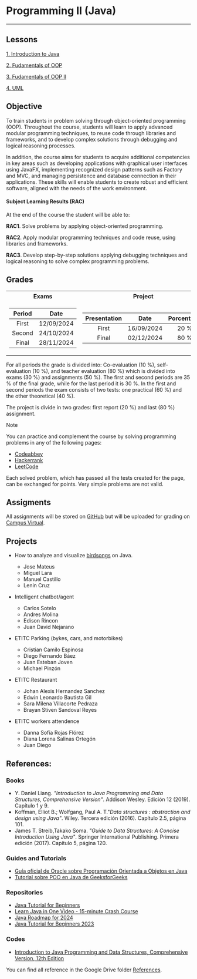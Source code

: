# Programming II (Java)

---

## Lessons

[1. Introduction to Java](./Lessons/1.%20IntroductionToJava.md)

[2. Fudamentals of OOP](./Lessons/2.%20OOP_Fundamentals_I.ipynb)

[3. Fudamentals of OOP II](./Lessons/3.%20OOP_Fundamentals_II.ipynb)

[4. UML](./Lessons/4.%20UML.md)

## Objective

To train students in problem solving through object-oriented programming (OOP). Throughout the course, students will learn to apply advanced modular programming techniques, to reuse code through libraries and frameworks, and to develop complex solutions through debugging and logical reasoning processes.

In addition, the course aims for students to acquire additional competencies in key areas such as developing applications with graphical user interfaces using JavaFX, implementing recognized design patterns such as Factory and MVC, and managing persistence and database connection in their applications. These skills will enable students to create robust and efficient software, aligned with the needs of the work environment.

#### Subject Learning Results (RAC)

At the end of the course the student will be able to:

**RAC1**. Solve problems by applying object-oriented programming.

**RAC2**. Apply modular programming techniques and code reuse, using libraries and frameworks.

**RAC3**. Develop step-by-step solutions applying debugging techniques and logical reasoning to solve complex programming problems.

## Grades

<table>
<tr>
<th> Exams </th>
<th> Project </th>
</tr>
<tr>
<td>

| **Period** |  **Date** |
|:--------------:|:----------:|
|  First   | 12/09/2024 |
|  Second  | 24/10/2024 |
|  Final  | 28/11/2024 |

</td>
<td>
  
|   **Presentation**  |  **Date** | **Porcentage** |
|:---------------:|:----------:|:--------------:|
| First | 16/09/2024 |      20 %      |
|  Final  | 02/12/2024 |      80 %      |
  
</td>
</tr>
</table>

For all periods the grade is divided into: Co-evaluation (10 %), self-evaluation (10 %), and teacher evaluation (80 %) which is divided into exams (30 %) and assignments (50 %). The first and second periods are 35 % of the final grade, while for the last period it is 30 %. In the first and second periods the exam consists of two tests: one practical (60 %) and the other theoretical (40 %). 

The project is divide in two grades: first report (20 %) and last (80 %) assignment.

>[!NOTE]
>You can practice and complement the course by solving programming problems in any of the following pages:
>
>- [Codeabbey](https://www.codeabbey.com/)
>- [Hackerrank](https://www.hackerrank.com/)
>- [LeetCode](https://leetcode.com/)
>
>Each solved problem, which has passed all the tests created for the page, can be exchanged for points. Very simple problems are not valid.

## Assigments

All assignments will be stored on [GitHub](https://github.com/) but will be uploaded for grading on [Campus Virtual](https://campusvirtualpes.etitc.edu.co/Edusuperior/). 

## Projects

- How to analyze and visualize [birdsongs](https://github.com/animalsongs/birds) on Java. 
  - Jose Mateus
  - Miguel Lara
  - Manuel Castillo
  - Lenin Cruz
- Intelligent chatbot/agent
  - Carlos Sotelo 
  - Andres Molina
  - Edison Rincon
  - Juan David Nejarano 
- ETITC Parking (bykes, cars, and motorbikes)
  - Cristian Camilo Espinosa
  - Diego Fernando Báez
  - Juan Esteban Joven
  - Michael Pinzón
- ETITC Restaurant
  - Johan Alexis Hernandez Sanchez
  - Edwin Leonardo Bautista Gil
  - Sara Milena Villacorte Pedraza
  - Brayan Stiven Sandoval Reyes

- ETITC workers attendence
  - Danna Sofía Rojas Flórez 
  - Diana Lorena Salinas Ortegón
  - Juan Diego 




## References:

### Books


- Y. Daniel Liang. *"Introduction to Java Programming and Data Structures, Comprehensive Version"*. Addison Wesley. Edición 12 (2019). Capítulo 1 y 9.
- Koffman, Elliot B.; Wolfgang, Paul A. T."*Data structures : abstraction and design using Java"*. Wiley. Tercera edición (2016). Capítulo 2.5, página 101.
- James T. Streib,Takako Soma. *"Guide to Data Structures: A Concise Introduction Using Java"*. Springer International Publishing. Primera edición (2017). Capítulo 5, página 120.

### Guides and Tutorials

- [Guía oficial de Oracle sobre Programación Orientada a Objetos en Java](https://docs.oracle.com/javase/tutorial/java/concepts/index.html)
- [Tutorial sobre POO en Java de GeeksforGeeks](https://www.geeksforgeeks.org/object-oriented-programming-oops-concept-in-java/)

### Repositories

- [Java Tutorial for Beginners ](https://www.youtube.com/watch?v=eIrMbAQSU34)
- [Learn Java in One Video - 15-minute Crash Course ](https://www.youtube.com/watch?v=drQK8ciCAjY)
- [Java Roadmap for 2024 ](https://www.youtube.com/watch?v=fO9HN3nvDLI)
- [Java Tutorial for Beginners 2023 ](https://www.youtube.com/watch?v=BGTx91t8q50)

### Codes

- [Introduction to Java Programming and Data Structures, Comprehensive Version, 12th Edition](https://media.pearsoncmg.com/ph/esm/ecs_liang_ijp_12/cw/content/source-code.php)

You can find all reference in the Google Drive folder [References](https://itceduco-my.sharepoint.com/:f:/g/personal/saguileran_itc_edu_co/Eledh23Sd41CnWAnmM3jALkBNHxwDXfiZ4CcmnRTa_ST3Q?e=Z1qPlS).
